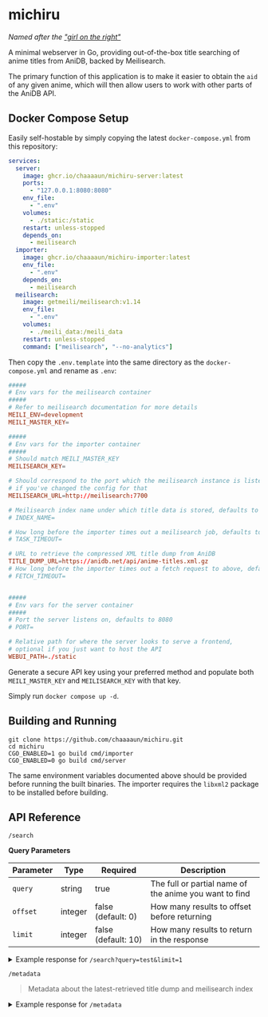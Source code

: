 # michiru
_Named after the ["girl on the right"](https://wiki.anidb.net/Who_is_that_girl)_

A minimal webserver in Go, providing out-of-the-box title searching of anime titles from AniDB, backed by Meilisearch.

The primary function of this application is to make it easier to obtain the `aid` of any given anime, which will then allow users to work with other parts of the AniDB API.

## Docker Compose Setup

Easily self-hostable by simply copying the latest `docker-compose.yml` from this repository:

```yaml
services:
  server:
    image: ghcr.io/chaaaaun/michiru-server:latest
    ports:
      - "127.0.0.1:8080:8080"
    env_file:
      - ".env"
    volumes:
      - ./static:/static
    restart: unless-stopped
    depends_on:
      - meilisearch
  importer:
    image: ghcr.io/chaaaaun/michiru-importer:latest
    env_file:
      - ".env"
    depends_on:
      - meilisearch
  meilisearch:
    image: getmeili/meilisearch:v1.14
    env_file:
      - ".env"
    volumes:
      - ./meili_data:/meili_data
    restart: unless-stopped
    command: ["meilisearch", "--no-analytics"]
```

Then copy the `.env.template` into the same directory as the `docker-compose.yml` and rename as `.env`:

```conf
#####
# Env vars for the meilisearch container
#####
# Refer to meilisearch documentation for more details
MEILI_ENV=development
MEILI_MASTER_KEY=

#####
# Env vars for the importer container
#####
# Should match MEILI_MASTER_KEY 
MEILISEARCH_KEY=

# Should correspond to the port which the meilisearch instance is listening on,
# if you've changed the config for that
MEILISEARCH_URL=http://meilisearch:7700

# Meilisearch index name under which title data is stored, defaults to "titles"
# INDEX_NAME=

# How long before the importer times out a meilisearch job, defaults to 0
# TASK_TIMEOUT=

# URL to retrieve the compressed XML title dump from AniDB
TITLE_DUMP_URL=https://anidb.net/api/anime-titles.xml.gz
# How long before the importer times out a fetch request to above, defaults to 30s
# FETCH_TIMEOUT=


#####
# Env vars for the server container
#####
# Port the server listens on, defaults to 8080
# PORT=

# Relative path for where the server looks to serve a frontend,
# optional if you just want to host the API
WEBUI_PATH=./static
```

Generate a secure API key using your preferred method and populate both `MEILI_MASTER_KEY` and `MEILISEARCH_KEY` with that key.

Simply run `docker compose up -d`.

## Building and Running

```shell
git clone https://github.com/chaaaaun/michiru.git
cd michiru
CGO_ENABLED=1 go build cmd/importer
CGO_ENABLED=0 go build cmd/server
```

The same environment variables documented above should be provided before running the built binaries.
The importer requires the `libxml2` package to be installed before building.

## API Reference

`/search`

**Query Parameters**

| Parameter | Type    | Required            | Description                                            |
|-----------|---------|---------------------|--------------------------------------------------------|
| `query`   | string  | true                | The full or partial name of the anime you want to find |
| `offset`  | integer | false (default: 0)  | How many results to offset before returning            |
| `limit`   | integer | false (default: 10) | How many results to return in the response             |

<details>
<summary>Example response for <code>/search?query=test&limit=1</code></summary>
```json
{
    "payload": [
        {
            "aid": 357,
            "mainTitle": "Test Anime",
            "officialTitles": {
                "ja": [
                    "ンート"
                ]
            },
            "synonymousTitles": {
                "x-jat": [
                    "test`blubb"
                ]
            },
            "kanaTitles": {
                "ja": [
                    "test title k"
                ]
            },
            "cardTitles": {
                "ja": [
                    "test title c"
                ],
                "x-jat": [
                    "test title c TR"
                ]
            },
            "_formatted": {
                "aid": 357,
                "mainTitle": "<span>Test</span> Anime",
                "officialTitles": {
                    "ja": [
                        "ンート"
                    ]
                },
                "synonymousTitles": {
                    "x-jat": [
                        "<span>test</span>`blubb"
                    ]
                },
                "kanaTitles": {
                    "ja": [
                        "<span>test</span> title k"
                    ]
                },
                "cardTitles": {
                    "ja": [
                        "<span>test</span> title c"
                    ],
                    "x-jat": [
                        "<span>test</span> title c TR"
                    ]
                }
            },
            "_rankingScore": 0.6666666666666666
        }
    ],
    "paging": {
        "count": 19,
        "next": "/search?limit=1&offset=1&query=test"
    }
}
```
</details>

`/metadata`
> Metadata about the latest-retrieved title dump and meilisearch index

<details>
<summary>Example response for <code>/metadata</code></summary>
```json
{
    "id": "titles",
    "retrievedAt": "2025-07-27T02:00:02Z",
    "updatedAt": "2025-07-26T03:00:07Z",
    "dumpEntries": 16172,
    "dumpTitles": 95683
}
```
</details>

